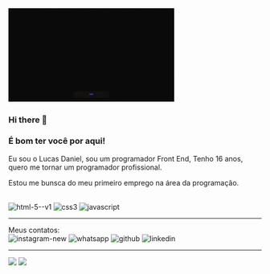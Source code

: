 

<img src = "gitImg.gif" width = "330px" /> 

### Hi there 👋

### É bom ter você por aqui!

Eu sou o Lucas Daniel, sou um programador Front End, Tenho 16 anos, quero me tornar um programador profissional.

<p> Estou me bunsca do meu primeiro emprego na área da programação.<p/>
<br>

 <img width="60"  height="60"   src="https://img.icons8.com/color/50/html-5--v1.png" alt="html-5--v1"/> 
 <img width="60" height="60" src="https://img.icons8.com/fluency/50/css3.png" alt="css3"/>
 <img width="60" height="60" src="https://img.icons8.com/fluency/50/javascript.png" alt="javascript"/>

<hr/>

 Meus contatos:
 <br>
 <img width="50" height="50" src="https://img.icons8.com/windows/50/FFFFFF/instagram-new.png" alt="instagram-new"/>
 <img width="50" height="50" src="https://img.icons8.com/sf-regular/50/FFFFFF/whatsapp.png" alt="whatsapp"/>
 <img width="50" height="50" src="https://img.icons8.com/glyph-neue/50/FFFFFF/github.png" alt="github"/>
 <img width="50" height="50" src="https://img.icons8.com/glyph-neue/50/FFFFFF/linkedin.png" alt="linkedin"/>
 <br>

 <hr/>


<div align = "left">
<img height = "200em" src="https://github-readme-stats.vercel.app/api/top-langs/?username=risoflorais&show_icons=true&theme=bear&count_private=true"/>
<img height = "200em" src="https://github-readme-stats.vercel.app/api?username=risoflorais&show_icons=true&show_icons=true&theme=bear&count_private=true" />
</div>
